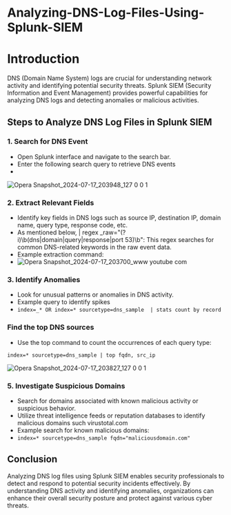 # Analyzing-DNS-Log-Files-Using-Splunk-SIEM 

# Introduction

DNS (Domain Name System) logs are crucial for understanding network activity and identifying potential security threats. Splunk SIEM (Security Information and Event Management) provides powerful capabilities for analyzing DNS logs and detecting anomalies or malicious activities.
## Steps to Analyze DNS Log Files in Splunk SIEM
### 1. Search for DNS Event
-   Open Splunk interface and navigate to the search bar.
-   Enter the following search query to retrieve DNS events
-   
![Opera Snapshot_2024-07-17_203948_127 0 0 1](https://github.com/user-attachments/assets/24b46fe2-1903-4614-bba5-66eafbe95081)



### 2. Extract Relevant Fields
-   Identify key fields in DNS logs such as source IP, destination IP, domain name, query type, response code, etc.
-   As mentioned below, | regex _raw="(?i)\b(dns|domain|query|response|port 53)\b": This regex searches for common DNS-related keywords in the raw event data.
-   Example extraction command:
-   ![Opera Snapshot_2024-07-17_203700_www youtube com](https://github.com/user-attachments/assets/2045981b-2286-4222-a668-4494b80e41b3)
### 3. Identify Anomalies
-   Look for unusual patterns or anomalies in DNS activity.
-   Example query to identify spikes
- `index=_* OR index=* sourcetype=dns_sample  | stats count by record`
### Find the top DNS sources
-  Use the top command to count the occurrences of each query type:
 ````
index=* sourcetype=dns_sample | top fqdn, src_ip
````

![Opera Snapshot_2024-07-17_203827_127 0 0 1](https://github.com/user-attachments/assets/4d35ed31-fd2c-4a08-9296-b3a526be8c5e)

### 5. Investigate Suspicious Domains
-   Search for domains associated with known malicious activity or suspicious behavior.
-   Utilize threat intelligence feeds or reputation databases to identify malicious domains such virustotal.com
-   Example search for known malicious domains:
- `index=* sourcetype=dns_sample fqdn="maliciousdomain.com"`

## Conclusion
Analyzing DNS log files using Splunk SIEM enables security professionals to detect and respond to potential security incidents effectively. By understanding DNS activity and identifying anomalies, organizations can enhance their overall security posture and protect against various cyber threats.
